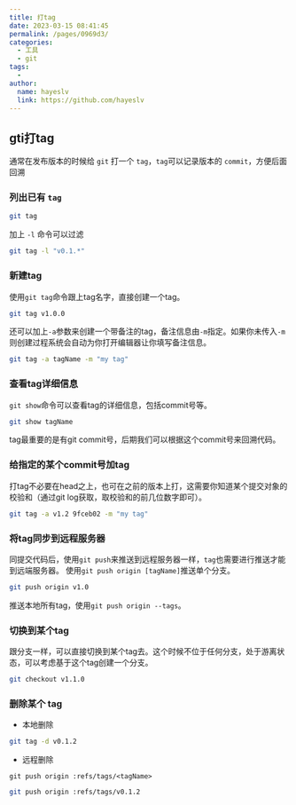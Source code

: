 ```yaml
---
title: 打tag
date: 2023-03-15 08:41:45
permalink: /pages/0969d3/
categories:
  - 工具
  - git
tags:
  - 
author: 
  name: hayeslv
  link: https://github.com/hayeslv
---
```

## gti打tag

通常在发布版本的时候给 `git` 打一个 `tag`，`tag`可以记录版本的 `commit`，方便后面回溯

### 列出已有 `tag`

```bash
git tag
```

加上 `-l` 命令可以过滤

```bash
git tag -l "v0.1.*"
```



### 新建tag

使用`git tag`命令跟上tag名字，直接创建一个tag。

```bash
git tag v1.0.0
```

还可以加上`-a`参数来创建一个带备注的tag，备注信息由`-m`指定。如果你未传入`-m`则创建过程系统会自动为你打开编辑器让你填写备注信息。

```bash
git tag -a tagName -m "my tag"
```



### 查看tag详细信息

`git show`命令可以查看tag的详细信息，包括commit号等。

```bash
git show tagName
```

tag最重要的是有git commit号，后期我们可以根据这个commit号来回溯代码。



### 给指定的某个commit号加tag

打tag不必要在head之上，也可在之前的版本上打，这需要你知道某个提交对象的校验和（通过git log获取，取校验和的前几位数字即可）。

```bash
git tag -a v1.2 9fceb02 -m "my tag"
```



### 将tag同步到远程服务器

同提交代码后，使用`git push`来推送到远程服务器一样，`tag`也需要进行推送才能到远端服务器。
使用`git push origin [tagName]`推送单个分支。

```bash
git push origin v1.0
```

推送本地所有tag，使用`git push origin --tags`。



### 切换到某个tag

跟分支一样，可以直接切换到某个tag去。这个时候不位于任何分支，处于游离状态，可以考虑基于这个tag创建一个分支。

```bash
git checkout v1.1.0
```



### 删除某个 tag

- 本地删除

```bash
git tag -d v0.1.2 
```

- 远程删除

`git push origin :refs/tags/<tagName>`

```bash
git push origin :refs/tags/v0.1.2
```